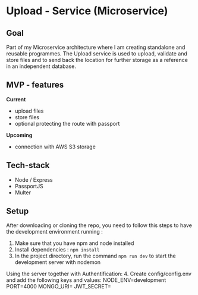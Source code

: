 # Upload - Service (Microservice)

## Goal
Part of my Microservice architecture where I am creating standalone and reusable programmes. 
The Upload service is used to upload, validate and store files and to send back the location for further storage as a reference in an independent database. 

## MVP - features

 **Current**
 - upload files
 - store files
 - optional protecting the route with passport

**Upcoming**
 - connection with AWS S3 storage

  
## Tech-stack
 -  Node / Express
-   PassportJS
-   Multer
  

## Setup
After downloading or cloning the repo, you need to follow this steps to have the development environment running :

1.  Make sure that you have npm and node installed
2.  Install dependencies :  `npm install`
3.  In the project directory, run the command `npm run dev` to start the development server with nodemon

Using the server together with Authentification: 
4. Create config/config.env and add the following keys and values: NODE_ENV=development PORT=4000 MONGO_URI= JWT_SECRET=

